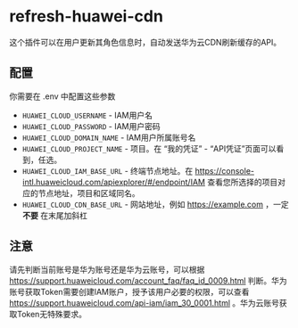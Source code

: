 # refresh-huawei-cdn

这个插件可以在用户更新其角色信息时，自动发送华为云CDN刷新缓存的API。

## 配置

你需要在 .env 中配置这些参数

- `HUAWEI_CLOUD_USERNAME` - IAM用户名
- `HUAWEI_CLOUD_PASSWORD` - IAM用户密码
- `HUAWEI_CLOUD_DOMAIN_NAME` - IAM用户所属账号名
- `HUAWEI_CLOUD_PROJECT_NAME` - 项目。在 “我的凭证” - “API凭证”页面可以看到，任选。
- `HUAWEI_CLOUD_IAM_BASE_URL` - 终端节点地址。在 https://console-intl.huaweicloud.com/apiexplorer/#/endpoint/IAM 查看您所选择的项目对应的节点地址，项目和区域同名。
- `HUAWEI_CLOUD_CDN_BASE_URL` - 网站地址，例如 https://example.com ，一定 **不要** 在末尾加斜杠

## 注意
请先判断当前账号是华为账号还是华为云账号，可以根据 https://support.huaweicloud.com/account_faq/faq_id_0009.html 判断。华为账号获取Token需要创建IAM账户，授予该用户必要的权限，可以查看 https://support.huaweicloud.com/api-iam/iam_30_0001.html 。华为云账号获取Token无特殊要求。
